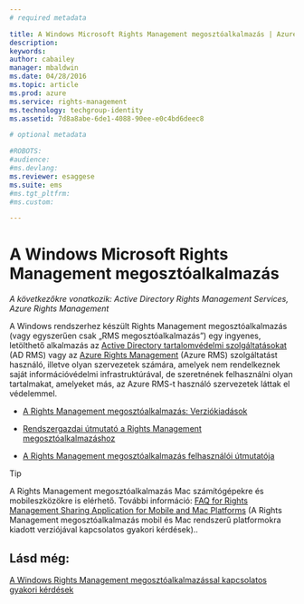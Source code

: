 ```yaml
---
# required metadata

title: A Windows Microsoft Rights Management megosztóalkalmazás | Azure RMS
description:
keywords:
author: cabailey
manager: mbaldwin
ms.date: 04/28/2016
ms.topic: article
ms.prod: azure
ms.service: rights-management
ms.technology: techgroup-identity
ms.assetid: 7d8a8abe-6de1-4088-90ee-e0c4bd6deec8

# optional metadata

#ROBOTS:
#audience:
#ms.devlang:
ms.reviewer: esaggese
ms.suite: ems
#ms.tgt_pltfrm:
#ms.custom:

---
```


# A Windows Microsoft Rights Management megosztóalkalmazás

*A következőkre vonatkozik: Active Directory Rights Management Services, Azure Rights Management*

A Windows rendszerhez készült Rights Management megosztóalkalmazás (vagy egyszerűen csak „RMS megosztóalkalmazás”) egy ingyenes, letölthető alkalmazás az [Active Directory tartalomvédelmi szolgáltatásokat](https://technet.microsoft.com/library/cc772403.aspx) (AD RMS) vagy az [Azure Rights Management](../understand-explore/azure-rights-management.md) (Azure RMS) szolgáltatást használó, illetve olyan szervezetek számára, amelyek nem rendelkeznek saját információvédelmi infrastruktúrával, de szeretnének felhasználni olyan tartalmakat, amelyeket más, az Azure RMS-t használó szervezetek láttak el védelemmel.

-   [A Rights Management megosztóalkalmazás: Verziókiadások](sharing-app-version-release-history.md)

-   [Rendszergazdai útmutató a Rights Management megosztóalkalmazáshoz](sharing-app-admin-guide.md)

-   [A Rights Management megosztóalkalmazás felhasználói útmutatója](sharing-app-user-guide.md)

> [!TIP]
> A Rights Management megosztóalkalmazás Mac számítógépekre és mobileszközökre is elérhető. További információ: [FAQ for Rights Management Sharing Application for Mobile and Mac Platforms](http://technet.microsoft.com/dn451248) (A Rights Management megosztóalkalmazás mobil és Mac rendszerű platformokra kiadott verziójával kapcsolatos gyakori kérdések)..

## Lásd még:
[A Windows Rights Management megosztóalkalmazással kapcsolatos gyakori kérdések](http://technet.microsoft.com/dn467883)



<!--HONumber=Apr16_HO4-->


